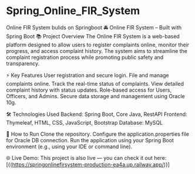 # Spring_Online_FIR_System
Online FIR System bulids on Springboot
🚔 Online FIR System – Built with Spring Boot
📚 Project Overview
The Online FIR System is a web-based platform designed to allow users to register complaints online, monitor their progress, and access complaint history. The system aims to streamline the complaint registration process while promoting public safety and transparency.

⚡ Key Features
User registration and secure login.
File and manage complaints online.
Track the real-time status of complaints.
View detailed complaint history with status updates.
Role-based access for Users, Officers, and Admins.
Secure data storage and management using Oracle 10g.

🛠️ Technologies Used
Backend: Spring Boot, Core Java, RestAPI
Frontend: Thymeleaf, HTML, CSS, JavaScript, Bootstrap
Database: MySQL

🚀 How to Run
Clone the repository.
Configure the application.properties file for Oracle DB connection.
Run the application using your Spring Boot environment (e.g., using your IDE or command line).

🌐 Live Demo: This project is also live — you can check it out here: [{(https://springonlinefirsystem-production-ea4a.up.railway.app/)}]
